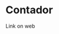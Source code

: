 # Contador
<div>
  <a href:"https://sandson-contador.netlify.app/" target=_blank>Link on web</a>  
</div>
